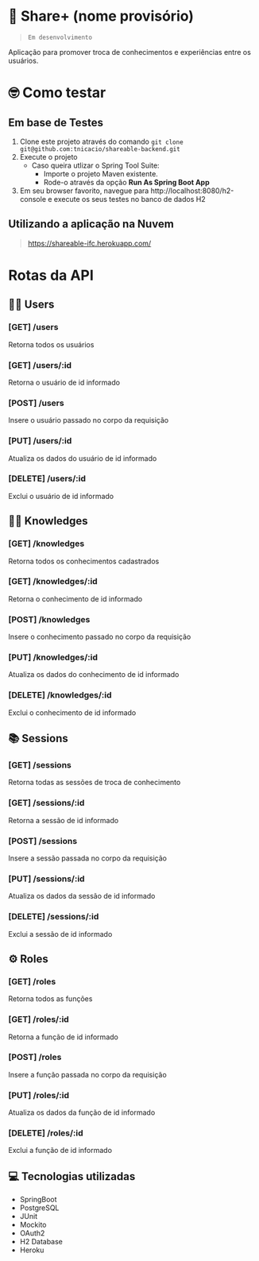 # :speech_balloon: Share+ (nome provisório)
> ```Em desenvolvimento ```

Aplicação para promover troca de conhecimentos e experiências entre os usuários.

# :nerd_face: Como testar

## Em base de Testes
1. Clone este projeto através do comando ```git clone git@github.com:tnicacio/shareable-backend.git```
2. Execute o projeto
    - Caso queira utlizar o Spring Tool Suite:
      - Importe o projeto Maven existente.
      - Rode-o através da opção <strong>Run As Spring Boot App</strong>
3. Em seu browser favorito, navegue para http://localhost:8080/h2-console e execute os seus testes no banco de dados H2

## Utilizando a aplicação na Nuvem
> https://shareable-ifc.herokuapp.com/

# Rotas da API

## :man_technologist: Users

### [GET] /users
Retorna todos os usuários

### [GET] /users/:id
Retorna o usuário de id informado

### [POST] /users
Insere o usuário passado no corpo da requisição

### [PUT] /users/:id
Atualiza os dados do usuário de id informado

### [DELETE] /users/:id
Exclui o usuário de id informado

## :woman_student: Knowledges

### [GET] /knowledges
Retorna todos os conhecimentos cadastrados

### [GET] /knowledges/:id
Retorna o conhecimento de id informado

### [POST] /knowledges
Insere o conhecimento passado no corpo da requisição

### [PUT] /knowledges/:id
Atualiza os dados do conhecimento de id informado

### [DELETE] /knowledges/:id
Exclui o conhecimento de id informado

## :books: Sessions

### [GET] /sessions
Retorna todas as sessões de troca de conhecimento

### [GET] /sessions/:id
Retorna a sessão de id informado

### [POST] /sessions
Insere a sessão passada no corpo da requisição

### [PUT] /sessions/:id
Atualiza os dados da sessão de id informado

### [DELETE] /sessions/:id
Exclui a sessão de id informado

## :gear: Roles

### [GET] /roles
Retorna todos as funções

### [GET] /roles/:id
Retorna a função de id informado

### [POST] /roles
Insere a função passada no corpo da requisição

### [PUT] /roles/:id
Atualiza os dados da função de id informado

### [DELETE] /roles/:id
Exclui a função de id informado

## :computer: Tecnologias utilizadas
- SpringBoot
- PostgreSQL
- JUnit
- Mockito
- OAuth2
- H2 Database
- Heroku
